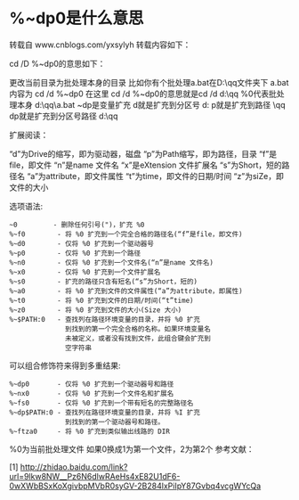 <h1>%~dp0是什么意思</h1>
转载自 www.cnblogs.com/yxsylyh 转载内容如下：

cd /D %~dp0的意思如下：

更改当前目录为批处理本身的目录 
比如你有个批处理a.bat在D:\qq文件夹下 
a.bat内容为 
cd /d %~dp0 
在这里 
cd /d %~dp0的意思就是cd /d d:\qq 
%0代表批处理本身 d:\qq\a.bat 
~dp是变量扩充 
d就是扩充到分区号 d: 
p就是扩充到路径 \qq 
dp就是扩充到分区号路径 d:\qq 

扩展阅读：

“d”为Drive的缩写，即为驱动器，磁盘
“p”为Path缩写，即为路径，目录
“f”是file，即文件
“n”是name 文件名
“x”是eXtension 文件扩展名
“s”为Short，短的路径名
“a”为attribute，即文件属性
“t”为time，即文件的日期/时间
“z”为siZe，即文件的大小


选项语法:

    ~0         - 删除任何引号(")，扩充 %0
    %~f0        - 将 %0 扩充到一个完全合格的路径名(“f”是file，即文件)
    %~d0        - 仅将 %0 扩充到一个驱动器号
    %~p0        - 仅将 %0 扩充到一个路径
    %~n0        - 仅将 %0 扩充到一个文件名(“n”是name 文件名)
    %~x0        - 仅将 %0 扩充到一个文件扩展名
    %~s0        - 扩充的路径只含有短名(“s”为Short，短的)
    %~a0        - 将 %0 扩充到文件的文件属性(“a”为attribute，即属性)
    %~t0        - 将 %0 扩充到文件的日期/时间(“t”time)
    %~z0        - 将 %0 扩充到文件的大小(Size 大小)
    %~$PATH:0   - 查找列在路径环境变量的目录，并将 %0 扩充
                  到找到的第一个完全合格的名称。如果环境变量名
                  未被定义，或者没有找到文件，此组合键会扩充到
                  空字符串

可以组合修饰符来得到多重结果:

    %~dp0       - 仅将 %0 扩充到一个驱动器号和路径
    %~nx0       - 仅将 %0 扩充到一个文件名和扩展名
    %~fs0       - 仅将 %0 扩充到一个带有短名的完整路径名
    %~dp$PATH:0 - 查找列在路径环境变量的目录，并将 %I 扩充
                  到找到的第一个驱动器号和路径。
    %~ftza0     - 将 %0 扩充到类似输出线路的 DIR

%0为当前批处理文件
如果0换成1为第一个文件，2为第2个
参考文献：

[1] http://zhidao.baidu.com/link?url=9lkw8NW__Pz6N6dlwRAeHs4xE82U1dF6-0wXWbBSxKoXgivbpMVbR0syGV-2B284lxPiIpY87Gvbq4vcgWYcQa
